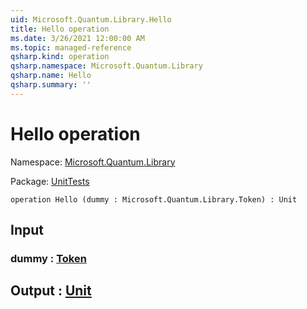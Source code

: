 ```yaml
---
uid: Microsoft.Quantum.Library.Hello
title: Hello operation
ms.date: 3/26/2021 12:00:00 AM
ms.topic: managed-reference
qsharp.kind: operation
qsharp.namespace: Microsoft.Quantum.Library
qsharp.name: Hello
qsharp.summary: ''
---
```


# Hello operation

Namespace: [Microsoft.Quantum.Library](xref:Microsoft.Quantum.Library)

Package: [UnitTests](https://nuget.org/packages/UnitTests)




```qsharp
operation Hello (dummy : Microsoft.Quantum.Library.Token) : Unit
```


## Input

### dummy : [Token](xref:Microsoft.Quantum.Library.Token)





## Output : [Unit](xref:microsoft.quantum.lang-ref.unit)

